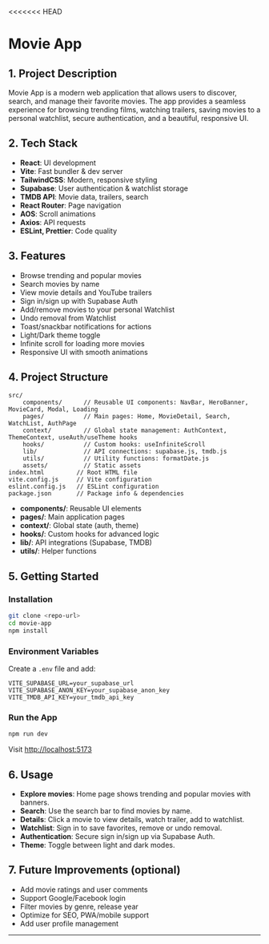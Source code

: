 <<<<<<< HEAD
# Movie App

## 1. Project Description

Movie App is a modern web application that allows users to discover, search, and manage their favorite movies. The app provides a seamless experience for browsing trending films, watching trailers, saving movies to a personal watchlist, secure authentication, and a beautiful, responsive UI.

## 2. Tech Stack

- **React**: UI development
- **Vite**: Fast bundler & dev server
- **TailwindCSS**: Modern, responsive styling
- **Supabase**: User authentication & watchlist storage
- **TMDB API**: Movie data, trailers, search
- **React Router**: Page navigation
- **AOS**: Scroll animations
- **Axios**: API requests
- **ESLint, Prettier**: Code quality

## 3. Features

- Browse trending and popular movies
- Search movies by name
- View movie details and YouTube trailers
- Sign in/sign up with Supabase Auth
- Add/remove movies to your personal Watchlist
- Undo removal from Watchlist
- Toast/snackbar notifications for actions
- Light/Dark theme toggle
- Infinite scroll for loading more movies
- Responsive UI with smooth animations

## 4. Project Structure

```
src/
	components/      // Reusable UI components: NavBar, HeroBanner, MovieCard, Modal, Loading
	pages/           // Main pages: Home, MovieDetail, Search, WatchList, AuthPage
	context/         // Global state management: AuthContext, ThemeContext, useAuth/useTheme hooks
	hooks/           // Custom hooks: useInfiniteScroll
	lib/             // API connections: supabase.js, tmdb.js
	utils/           // Utility functions: formatDate.js
	assets/          // Static assets
index.html         // Root HTML file
vite.config.js     // Vite configuration
eslint.config.js   // ESLint configuration
package.json       // Package info & dependencies
```

- **components/**: Reusable UI elements
- **pages/**: Main application pages
- **context/**: Global state (auth, theme)
- **hooks/**: Custom hooks for advanced logic
- **lib/**: API integrations (Supabase, TMDB)
- **utils/**: Helper functions

## 5. Getting Started

### Installation

```bash
git clone <repo-url>
cd movie-app
npm install
```

### Environment Variables

Create a `.env` file and add:

```
VITE_SUPABASE_URL=your_supabase_url
VITE_SUPABASE_ANON_KEY=your_supabase_anon_key
VITE_TMDB_API_KEY=your_tmdb_api_key
```

### Run the App

```bash
npm run dev
```

Visit [http://localhost:5173](http://localhost:5173)

## 6. Usage

- **Explore movies**: Home page shows trending and popular movies with banners.
- **Search**: Use the search bar to find movies by name.
- **Details**: Click a movie to view details, watch trailer, add to watchlist.
- **Watchlist**: Sign in to save favorites, remove or undo removal.
- **Authentication**: Secure sign in/sign up via Supabase Auth.
- **Theme**: Toggle between light and dark modes.

## 7. Future Improvements (optional)

- Add movie ratings and user comments
- Support Google/Facebook login
- Filter movies by genre, release year
- Optimize for SEO, PWA/mobile support
- Add user profile management

---

